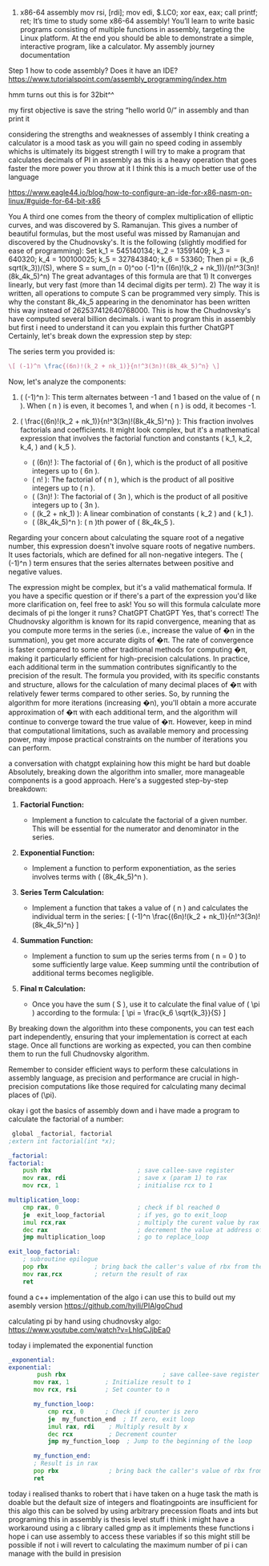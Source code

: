 1.	x86-64 assembly mov rsi, [rdi]; mov edi, $.LC0; xor eax, eax; call printf; ret; It’s time to study some x86-64 assembly! You’ll learn to write basic programs consisting of multiple functions in assembly, targeting the Linux platform. At the end you should be able to demonstrate a simple, interactive program, like a calculator.
My assembly journey documentation 

Step 1 how to code assembly? Does it have an IDE?
https://www.tutorialspoint.com/assembly_programming/index.htm

hmm turns out this is for 32bit^^ 

my first objective is save the string “hello world 0/” in assembly and than print it

considering the strengths and weaknesses of assembly I think creating a calculator is a mood task as you will gain no speed coding in  assembly whichs is ultimately its biggest strength I will try to make a program that calculates decimals of PI in assembly as this is a heavy operation that goes faster the more power you throw at it I think this is a much better use of the language 

https://www.eagle44.io/blog/how-to-configure-an-ide-for-x86-nasm-on-linux/#guide-for-64-bit-x86

 
You
A third one comes from the theory of complex multiplication of elliptic curves, and was discovered by S. Ramanujan. This gives a number of beautiful formulas, but the most useful was missed by Ramanujan and discovered by the Chudnovsky's. It is the following (slightly modified for ease of programming): Set k_1 = 545140134; k_2 = 13591409; k_3 = 640320; k_4 = 100100025; k_5 = 327843840; k_6 = 53360; Then pi = (k_6 sqrt(k_3))/(S), where S = sum_(n = 0)^oo (-1)^n ((6n)!(k_2 + nk_1))/(n!^3(3n)!(8k_4k_5)^n) The great advantages of this formula are that 1) It converges linearly, but very fast (more than 14 decimal digits per term). 2) The way it is written, all operations to compute S can be programmed very simply. This is why the constant 8k_4k_5 appearing in the denominator has been written this way instead of 262537412640768000. This is how the Chudnovsky's have computed several billion decimals. i want to program this in assembly but first i need to understand it can you explain this further
ChatGPT
Certainly, let's break down the expression step by step:

The series term you provided is:
```LaTeX 
\[ (-1)^n \frac{(6n)!(k_2 + nk_1)}{n!^3(3n)!(8k_4k_5)^n} \]
```
Now, let's analyze the components:

1. \( (-1)^n \): This term alternates between -1 and 1 based on the value of \( n \). When \( n \) is even, it becomes 1, and when \( n \) is odd, it becomes -1.

2. \( \frac{(6n)!(k_2 + nk_1)}{n!^3(3n)!(8k_4k_5)^n} \): This fraction involves factorials and coefficients. It might look complex, but it's a mathematical expression that involves the factorial function and constants \( k_1, k_2, k_4, \) and \( k_5 \).

    - \( (6n)! \): The factorial of \( 6n \), which is the product of all positive integers up to \( 6n \).
    - \( n! \): The factorial of \( n \), which is the product of all positive integers up to \( n \).
    - \( (3n)! \): The factorial of \( 3n \), which is the product of all positive integers up to \( 3n \).
    - \( (k_2 + nk_1) \): A linear combination of constants \( k_2 \) and \( k_1 \).
    - \( (8k_4k_5)^n \): \( n \)th power of \( 8k_4k_5 \).

Regarding your concern about calculating the square root of a negative number, this expression doesn't involve square roots of negative numbers. It uses factorials, which are defined for all non-negative integers. The \( (-1)^n \) term ensures that the series alternates between positive and negative values.

The expression might be complex, but it's a valid mathematical formula. If you have a specific question or if there's a part of the expression you'd like more clarification on, feel free to ask!
You
so will this formula calculate more decimals of pi the longer it runs?
ChatGPT
ChatGPT
Yes, that's correct! The Chudnovsky algorithm is known for its rapid convergence, meaning that as you compute more terms in the series (i.e., increase the value of �n in the summation), you get more accurate digits of �π. The rate of convergence is faster compared to some other traditional methods for computing �π, making it particularly efficient for high-precision calculations.
In practice, each additional term in the summation contributes significantly to the precision of the result. The formula you provided, with its specific constants and structure, allows for the calculation of many decimal places of �π with relatively fewer terms compared to other series.
So, by running the algorithm for more iterations (increasing �n), you'll obtain a more accurate approximation of �π with each additional term, and the algorithm will continue to converge toward the true value of �π. However, keep in mind that computational limitations, such as available memory and processing power, may impose practical constraints on the number of iterations you can perform.

a conversation with chatgpt explaining how this might be hard but doable 
Absolutely, breaking down the algorithm into smaller, more manageable components is a good approach. Here's a suggested step-by-step breakdown:

1. **Factorial Function:**
   - Implement a function to calculate the factorial of a given number. This will be essential for the numerator and denominator in the series.

2. **Exponential Function:**
   - Implement a function to perform exponentiation, as the series involves terms with \( (8k_4k_5)^n \).

3. **Series Term Calculation:**
   - Implement a function that takes a value of \( n \) and calculates the individual term in the series: 
     \[ (-1)^n \frac{(6n)!(k_2 + nk_1)}{n!^3(3n)!(8k_4k_5)^n} \]

4. **Summation Function:**
   - Implement a function to sum up the series terms from \( n = 0 \) to some sufficiently large value. Keep summing until the contribution of additional terms becomes negligible.

5. **Final π Calculation:**
   - Once you have the sum \( S \), use it to calculate the final value of \( \pi \) according to the formula:
     \[ \pi = \frac{k_6 \sqrt{k_3}}{S} \]

By breaking down the algorithm into these components, you can test each part independently, ensuring that your implementation is correct at each stage. Once all functions are working as expected, you can then combine them to run the full Chudnovsky algorithm.

Remember to consider efficient ways to perform these calculations in assembly language, as precision and performance are crucial in high-precision computations like those required for calculating many decimal places of \(\pi\).

okay i got the basics of assembly down and i have made a program to calculate the factorial of a number:

```asm
 global _factorial, factorial
;extern int factorial(int *x);

_factorial:
factorial:
	push rbx                        ; save callee-save register
	mov	rax, rdi	                ; save x (param 1) to rax
	mov rcx, 1                      ; initialise rcx to 1

multiplication_loop:
	cmp rax, 0		                ; check if bl reached 0
	je  exit_loop_factorial         ; if yes, go to exit_loop
	imul rcx,rax                    ; multiply the curent value by rax
    dec rax			                ; decrement the value at address of x by one
    jmp multiplication_loop	        ; go to replace_loop

exit_loop_factorial:
	; subroutine epilogue
    pop rbx				; bring back the caller's value of rbx from the stack
    mov rax,rcx         ; return the result of rax
	ret
 ```

found a c++ implementation of the algo i can use this to build out my asembly version
https://github.com/hyili/PIAlgoChud

calculating pi by hand using chudnovsky algo:
https://www.youtube.com/watch?v=LhlqCJjbEa0


today i implemated the exponential function
```asm 
_exponential:
exponential:
        push rbx                           ; save callee-save register
       mov rax, 1          ; Initialize result to 1
       mov rcx, rsi        ; Set counter to n

       my_function_loop:
           cmp rcx, 0      ; Check if counter is zero
           je  my_function_end  ; If zero, exit loop
           imul rax, rdi    ; Multiply result by x
           dec rcx          ; Decrement counter
           jmp my_function_loop  ; Jump to the beginning of the loop

       my_function_end:
       ; Result is in rax
       pop rbx				; bring back the caller's value of rbx from the stack
       ret
```

today i realised thanks to robert that i have taken on a huge task the math is doable but the default size of integers and floatingpoints are insufficient for this algo
this can be solved by using arbitrary precession floats and ints but programing this in assembly is thesis level stuff
i think i might have a workaround using a c library called gmp as it implements these functions
i hope i can use assembly to access these variables if so this might still be possible if not i will revert to calculating the maximum number of pi i can manage with the build in presision

